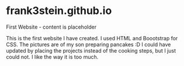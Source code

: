 # frank3stein.github.io
First Website - content is placeholder

This is the first website I have created. I used HTML and Boootstrap for CSS. The pictures are of my son preparing pancakes :D I could have updated by placing the projects instead of the cooking steps, but I just could not. I like the way it is too much.
